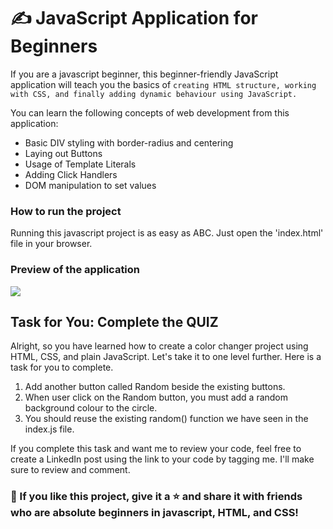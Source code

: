 # ✍️ JavaScript Application for Beginners

If you are a javascript beginner, this beginner-friendly JavaScript application will teach you the basics of `creating HTML structure, working with CSS, and finally adding dynamic behaviour using JavaScript.`

You can learn the following concepts of web development from this application:

- Basic DIV styling with border-radius and centering
- Laying out Buttons
- Usage of Template Literals
- Adding Click Handlers
- DOM manipulation to set values

### How to run the project
Running this javascript project is as easy as ABC. Just open the 'index.html' file in your browser.  

### Preview of the application
<img src="https://i.imgur.com/ZB36vP1.gif"/>

## Task for You: Complete the QUIZ

Alright, so you have learned how to create a color changer project using HTML, CSS, and plain JavaScript. Let's take it to one level further. Here is a task for you to complete.

1. Add another button called Random beside the existing buttons.
2. When user click on the Random button, you must add a random background colour to the circle.
3. You should reuse the existing random() function we have seen in the index.js file.
   
If you complete this task and want me to review your code, feel free to create a LinkedIn post using the link to your code by tagging me. I'll make sure to review and comment.

### 💙 If you like this project, give it a ⭐ and share it with friends who are absolute beginners in javascript, HTML, and CSS!
